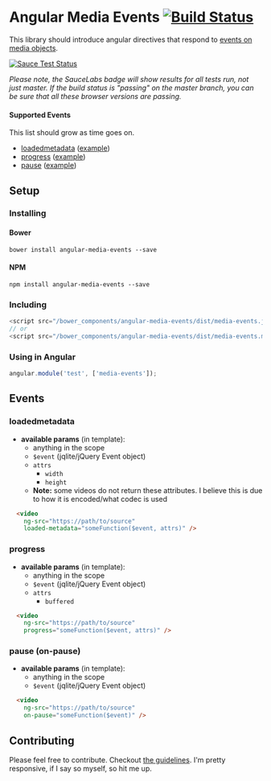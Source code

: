 # Angular Media Events [![Build Status](https://travis-ci.org/vernak2539/angular-media-events.svg?branch=master)](https://travis-ci.org/vernak2539/angular-media-events)

This library should introduce angular directives that respond to [events on media objects][1].

[![Sauce Test Status](https://saucelabs.com/browser-matrix/alvernacchia.svg)](https://saucelabs.com/u/alvernacchia)


*Please note, the SauceLabs badge will show results for all tests run, not just master. If the build status is "passing" on the master branch, you can be sure that all these browser versions are passing.*

#### Supported Events

This list should grow as time goes on.

* [loadedmetadata][2] ([example][3])
* [progress][6] ([example][5])
* [pause][7] ([example][8])

## Setup

### Installing

#### Bower
```
bower install angular-media-events --save
```

#### NPM
```
npm install angular-media-events --save
```

### Including

```js
<script src="/bower_components/angular-media-events/dist/media-events.js"></script>
// or
<script src="/bower_components/angular-media-events/dist/media-events.min.js"></script>
```

### Using in Angular

```js
angular.module('test', ['media-events']);
```

## Events

### loadedmetadata

* **available params** (in template):
  * anything in the scope
  * `$event` (jqlite/jQuery Event object)
  * `attrs`
    * `width`
    * `height`
  * **Note:** some videos do not return these attributes. I believe this is due to how it is encoded/what codec is used

```html
  <video
    ng-src="https://path/to/source"
    loaded-metadata="someFunction($event, attrs)" />
```

### progress

* **available params** (in template):
  * anything in the scope
  * `$event` (jqlite/jQuery Event object)
  * `attrs`
    * `buffered`

```html
  <video
    ng-src="https://path/to/source"
    progress="someFunction($event, attrs)" />
```

### pause (on-pause)

* **available params** (in template):
  * anything in the scope
  * `$event` (jqlite/jQuery Event object)

```html
  <video
    ng-src="https://path/to/source"
    on-pause="someFunction($event)" />
```

## Contributing

Please feel free to contribute. Checkout [the guidelines][4]. I'm pretty responsive, if I say so myself, so hit me up.

[4]: https://github.com/vernak2539/angular-media-events/blob/master/CONTRIBUTING.md
[1]: https://developer.mozilla.org/en-US/docs/Web/Guide/Events/Media_events
[3]: #loadedmetadata
[5]: #progress
[2]: https://developer.mozilla.org/en-US/docs/Web/Events/loadedmetadata
[6]: https://developer.mozilla.org/en-US/docs/Web/Events/progress
[7]: https://developer.mozilla.org/en-US/docs/Web/Events/pause
[8]: #pause-on-pause
